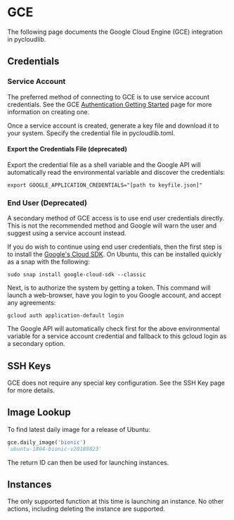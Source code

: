 # GCE

The following page documents the Google Cloud Engine (GCE) integration in
pycloudlib.

## Credentials

### Service Account

The preferred method of connecting to GCE is to use service account credentials. See the GCE [Authentication Getting Started](https://cloud.google.com/docs/authentication/getting-started) page for more information on creating one.

Once a service account is created, generate a key file and download it to your system. Specify the credential file in pycloudlib.toml.

#### Export the Credentials File (deprecated)
Export the credential file as a shell variable and the Google API will automatically read the environmental variable and discover the credentials:

```shell
export GOOGLE_APPLICATION_CREDENTIALS="[path to keyfile.json]"
```

### End User (Deprecated)

A secondary method of GCE access is to use end user credentials directly. This is not the recommended method and Google will warn the user and suggest using a service account instead.

If you do wish to continue using end user credentials, then the first step is to install the [Google's Cloud SDK](https://cloud.google.com/sdk/). On Ubuntu, this can be installed quickly as a snap with the following:

```shell
sudo snap install google-cloud-sdk --classic
```

Next, is to authorize the system by getting a token. This command will launch a web-browser, have you login to you Google account, and accept any agreements:

```shell
gcloud auth application-default login
```

The Google API will automatically check first for the above environmental variable for a service account credential and fallback to this gcloud login as a secondary option.

## SSH Keys

GCE does not require any special key configuration. See the SSH Key page for more details.

## Image Lookup

To find latest daily image for a release of Ubuntu:

```python
gce.daily_image('bionic')
'ubuntu-1804-bionic-v20180823'
```

The return ID can then be used for launching instances.

## Instances

The only supported function at this time is launching an instance. No other actions, including deleting the instance are supported.
